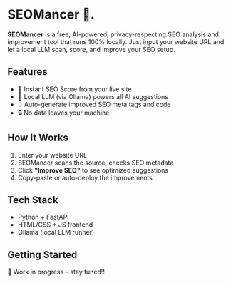 # SEOMancer 🔮.

**SEOMancer** is a free, AI-powered, privacy-respecting SEO analysis and improvement tool that runs 100% locally. Just input your website URL and let a local LLM scan, score, and improve your SEO setup.

## Features
- 🚀 Instant SEO Score from your live site
- 🧠 Local LLM (via Ollama) powers all AI suggestions
- 💡 Auto-generate improved SEO meta tags and code
- 🔒 No data leaves your machine

## How It Works
1. Enter your website URL
2. SEOMancer scans the source, checks SEO metadata
3. Click **"Improve SEO"** to see optimized suggestions
4. Copy-paste or auto-deploy the improvements

## Tech Stack
- Python + FastAPI
- HTML/CSS + JS frontend
- Ollama (local LLM runner)

## Getting Started
🚧 Work in progress – stay tuned!!
